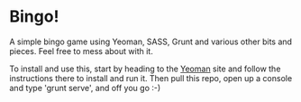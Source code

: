 Bingo!
=====

A simple bingo game using Yeoman, SASS, Grunt and various other bits and pieces. Feel free to mess about with it.

To install and use this, start by heading to the [Yeoman](http://yeoman.io/) site and follow the instructions there to install and run it. Then pull this repo, open up a console and type 'grunt serve', and off you go :-)

